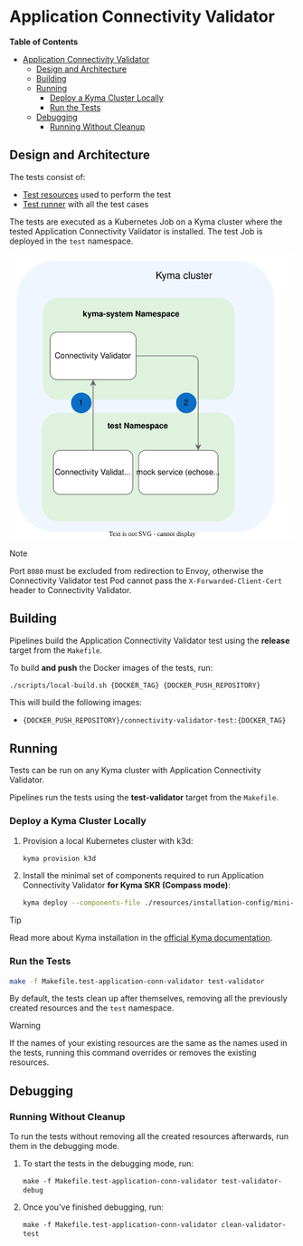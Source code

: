 # Application Connectivity Validator

**Table of Contents**

- [Application Connectivity Validator](#application-connectivity-validator)
  - [Design and Architecture](#design-and-architecture)
  - [Building](#building)
  - [Running](#running)
    - [Deploy a Kyma Cluster Locally](#deploy-a-kyma-cluster-locally)
    - [Run the Tests](#run-the-tests)
  - [Debugging](#debugging)
    - [Running Without Cleanup](#running-without-cleanup)
  
## Design and Architecture

The tests consist of:
- [Test resources](../resources/charts/application-connectivity-validator-test/) used to perform the test
- [Test runner](../test/application-connectivity-validator/) with all the test cases

The tests are executed as a Kubernetes Job on a Kyma cluster where the tested Application Connectivity Validator is installed. The test Job is deployed in the `test` namespace.

![Connectivity Validator tests architecture](assets/connectivity-validator-tests-architecture.svg)

> [!NOTE]
> Port `8080` must be excluded from redirection to Envoy, otherwise the Connectivity Validator test Pod cannot pass the `X-Forwarded-Client-Cert` header to Connectivity Validator.

## Building

Pipelines build the Application Connectivity Validator test using the **release** target from the `Makefile`.

To build **and push** the Docker images of the tests, run:

``` sh
./scripts/local-build.sh {DOCKER_TAG} {DOCKER_PUSH_REPOSITORY}
```

This will build the following images:
- `{DOCKER_PUSH_REPOSITORY}/connectivity-validator-test:{DOCKER_TAG}`

## Running

Tests can be run on any Kyma cluster with Application Connectivity Validator.

Pipelines run the tests using the **test-validator** target from the `Makefile`.

### Deploy a Kyma Cluster Locally

1. Provision a local Kubernetes cluster with k3d:
   ```sh
   kyma provision k3d
   ```

2. Install the minimal set of components required to run Application Connectivity Validator **for Kyma SKR (Compass mode)**:

    ```bash
    kyma deploy --components-file ./resources/installation-config/mini-kyma-skr.yaml --value global.disableLegacyConnectivity=true
    ```

> [!TIP]
> Read more about Kyma installation in the [official Kyma documentation](https://kyma-project.io/#/02-get-started/01-quick-install).

### Run the Tests

``` sh
make -f Makefile.test-application-conn-validator test-validator
```

By default, the tests clean up after themselves, removing all the previously created resources and the `test` namespace.

> [!WARNING]
> If the names of your existing resources are the same as the names used in the tests, running this command overrides or removes the existing resources.

## Debugging

### Running Without Cleanup

To run the tests without removing all the created resources afterwards, run them in the debugging mode.

1. To start the tests in the debugging mode, run:

   ``` shell
   make -f Makefile.test-application-conn-validator test-validator-debug
   ```

2. Once you've finished debugging, run:

   ``` shell
   make -f Makefile.test-application-conn-validator clean-validator-test
   ```

